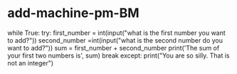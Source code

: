 # add-machine-pm-BM
while True:
    try:
        first_number = int(input("what is the first number you want to add?"))
        second_number =int(input("what is the second number do you want to add?"))
        sum = first_number + second_number
        print('The sum of your first two numbers is', sum)
        break
    except:
        print("You are so silly. That is not an integer")
